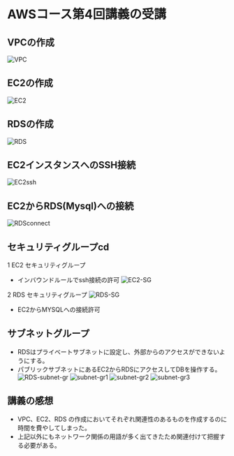 # AWSコース第4回講義の受講

## VPCの作成
![VPC](images2/VPC.png)

## EC2の作成
![EC2](images2/EC2.png)

## RDSの作成
![RDS](images2/RDS.png)

## EC2インスタンスへのSSH接続
![EC2ssh](images2/EC2ssh.png)

## EC2からRDS(Mysql)への接続
![RDSconnect](images2/RDSconnect.png)

## セキュリティグループcd
 1 EC2 セキュリティグループ
 * インバウンドルールでssh接続の許可
 ![EC2-SG](images2/EC2-sg.png)

 2 RDS セキュリティグループ
 ![RDS-SG](images2/RDS-sg.png)
* EC2からMYSQLへの接続許可

## サブネットグループ
 * RDSはプライベートサブネットに設定し、外部からのアクセスができないようにする。
 * パブリックサブネットにあるEC2からRDSにアクセスしてDBを操作する。
 ![RDS-subnet-gr](images2/rds-ec2-db-subnet-group-4.png)
 ![subnet-gr1](images2/subnet-group-4-1.png)
 ![subnet-gr2](images2/subnet-group-4-2.png)
 ![subnet-gr3](images2/subnet-group-4-3.png)
 
## 講義の感想
 * VPC、EC2、RDS の作成においてそれぞれ関連性のあるものを作成するのに時間を費やしてしまった。
 * 上記以外にもネットワーク関係の用語が多く出てきたため関連付けて把握する必要がある。
